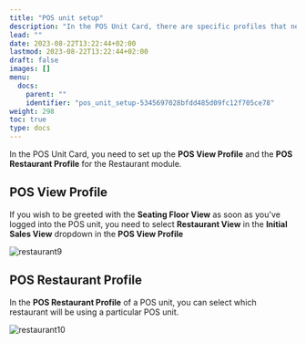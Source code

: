 ```yaml
---
title: "POS unit setup"
description: "In the POS Unit Card, there are specific profiles that need to be set up for the Restaurant module."
lead: ""
date: 2023-08-22T13:22:44+02:00
lastmod: 2023-08-22T13:22:44+02:00
draft: false
images: []
menu:
  docs:
    parent: ""
    identifier: "pos_unit_setup-5345697028bfdd485d09fc12f705ce78"
weight: 298
toc: true
type: docs
---
```


In the POS Unit Card, you need to set up the **POS View Profile** and the **POS Restaurant Profile** for the Restaurant module.

## POS View Profile

If you wish to be greeted with the **Seating Floor View** as soon as you've logged into the POS unit, you need to select **Restaurant View** in the **Initial Sales View** dropdown in the **POS View Profile**

![restaurant9](restaurant9.PNG)

## POS Restaurant Profile

In the **POS Restaurant Profile** of a POS unit, you can select which restaurant will be using a particular POS unit. 

![restaurant10](restaurant10.PNG)